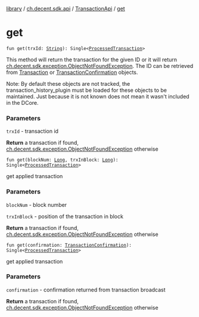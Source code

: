 [library](../../index.md) / [ch.decent.sdk.api](../index.md) / [TransactionApi](index.md) / [get](./get.md)

# get

`fun get(trxId: `[`String`](https://kotlinlang.org/api/latest/jvm/stdlib/kotlin/-string/index.html)`): Single<`[`ProcessedTransaction`](../../ch.decent.sdk.model/-processed-transaction/index.md)`>`

This method will return the transaction for the given ID or it will return [ch.decent.sdk.exception.ObjectNotFoundException](../../ch.decent.sdk.exception/-object-not-found-exception/index.md).
The ID can be retrieved from [Transaction](../../ch.decent.sdk.model/-transaction/index.md) or [TransactionConfirmation](../../ch.decent.sdk.model/-transaction-confirmation/index.md) objects.

Note: By default these objects are not tracked, the transaction_history_plugin must be loaded for these objects to be maintained.
Just because it is not known does not mean it wasn't included in the DCore.

### Parameters

`trxId` - transaction id

**Return**
a transaction if found, [ch.decent.sdk.exception.ObjectNotFoundException](../../ch.decent.sdk.exception/-object-not-found-exception/index.md) otherwise

`fun get(blockNum: `[`Long`](https://kotlinlang.org/api/latest/jvm/stdlib/kotlin/-long/index.html)`, trxInBlock: `[`Long`](https://kotlinlang.org/api/latest/jvm/stdlib/kotlin/-long/index.html)`): Single<`[`ProcessedTransaction`](../../ch.decent.sdk.model/-processed-transaction/index.md)`>`

get applied transaction

### Parameters

`blockNum` - block number

`trxInBlock` - position of the transaction in block

**Return**
a transaction if found, [ch.decent.sdk.exception.ObjectNotFoundException](../../ch.decent.sdk.exception/-object-not-found-exception/index.md) otherwise

`fun get(confirmation: `[`TransactionConfirmation`](../../ch.decent.sdk.model/-transaction-confirmation/index.md)`): Single<`[`ProcessedTransaction`](../../ch.decent.sdk.model/-processed-transaction/index.md)`>`

get applied transaction

### Parameters

`confirmation` - confirmation returned from transaction broadcast

**Return**
a transaction if found, [ch.decent.sdk.exception.ObjectNotFoundException](../../ch.decent.sdk.exception/-object-not-found-exception/index.md) otherwise

